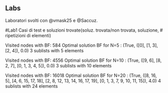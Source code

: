 ## Labs
Laboratori svolti con @vmask25 e @Saccuz.

#Lab1
Casi di test e soluzioni trovate(soluz. trovata/non trovata, soluzione, # ripetizioni di elementi)

Visited nodes with BF: 584
Optimal solution BF for N=5 :
(True, ([0], [1, 3], [2, 4]), 0.0) 3 sublists with 5 elements

Visited nodes with BF: 4556
Optimal solution BF for N=10 :
(True, ([9, 6], [8, 2, 7], [0, 1, 3, 4, 5]), 0.0) 3 sublists with 10 elements

Visited nodes with BF: 16018
Optimal solution BF for N=20 :
(True, ([8, 16, 5], [4, 6, 15, 17, 18], [2, 8, 12, 13, 14, 16, 17, 19], [0, 1, 3, 7, 9, 10, 11, 15]), 4.0) 4 sublists with 24 elements
